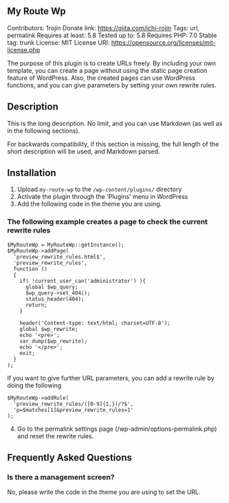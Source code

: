## My Route Wp
Contributors: 1rojin
Donate link: https://qiita.com/ichi-rojin
Tags: url, permalink
Requires at least: 5.8
Tested up to: 5.8
Requires PHP: 7.0
Stable tag: trunk
License: MIT
License URI: https://opensource.org/licenses/mit-license.php

The purpose of this plugin is to create URLs freely.
By including your own template, you can create a page without using the static page creation feature of WordPress.
Also, the created pages can use WordPress functions, and you can give parameters by setting your own rewrite rules.

## Description

This is the long description.  No limit, and you can use Markdown (as well as in the following sections).

For backwards compatibility, if this section is missing, the full length of the short description will be used, and
Markdown parsed.

## Installation

1. Upload `my-route-wp` to the `/wp-content/plugins/` directory
2. Activate the plugin through the 'Plugins' menu in WordPress
3. Add the following code in the theme you are using.

### The following example creates a page to check the current rewrite rules

```
$MyRouteWp = MyRouteWp::getInstance();
$MyRouteWp->addPage(
  'preview_rewrite_rules.html$',
  'preview_rewrite_rules',
  function ()
  {
    if( !current_user_can('administrator') ){
      global $wp_query;
      $wp_query->set_404();
      status_header(404);
      return;
    }

    header('Content-type: text/html; charset=UTF-8');
    global $wp_rewrite;
    echo '<pre>';
    var_dump($wp_rewrite);
    echo '</pre>';
    exit;
  }
);
```
If you want to give further URL parameters, you can add a rewrite rule by doing the following
```
$MyRouteWp->addRule(
  'preview_rewrite_rules/([0-9]{1,})/?$',
  'p=$matches[1]&preview_rewrite_rules=1'
);
```
4. Go to the permalink settings page (/wp-admin/options-permalink.php) and reset the rewrite rules.


## Frequently Asked Questions

### Is there a management screen?

No, please write the code in the theme you are using to set the URL. 